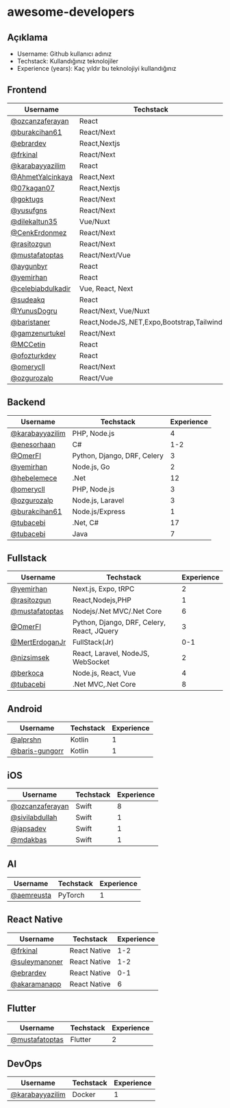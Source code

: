 # awesome-developers

## Açıklama

- Username: Github kullanıcı adınız
- Techstack: Kullandığınız teknolojiler
- Experience (years): Kaç yıldır bu teknolojiyi kullandığınız


## Frontend
| Username       | Techstack                                 | Experience |
|----------------|-------------------------------------------|------------|
| [@ozcanzaferayan](https://github.com/ozcanzaferayan) | React                                     | 8          |
| [@burakcihan61](https://github.com/burakcihan61) | React/Next                                | 2          |
| [@ebrardev](https://github.com/ebrardev) | React,Nextjs                              | 1-2        |
| [@frkinal](https://github.com/frkinal) | React/Next                                | 1-2        |
| [@karabayyazilim](https://github.com/karabayyazilim) | React                                     | 2          |
| [@AhmetYalcinkaya](https://github.com/AhmetYalcinkaya) | React,Next                                | 2          |
| [@07kagan07](https://github.com/07kagan07) | React,Nextjs                              | 1          |
| [@goktugs](https://github.com/goktugs) | React/Next                                | 3          |
| [@yusufgns](https://github.com/yusufgns) | React/Next                                | 0-1        |
| [@dilekaltun35](https://github.com/dilekaltun35) | Vue/Nuxt                                  | 0-1        |
| [@CenkErdonmez](https://github.com/CenkErdonmez) | React/Next                                | 0-1        |
| [@rasitozgun](https://github.com/rasitozgun) | React/Next                                | 0-1        |
| [@mustafatoptas](https://github.com/mustafatoptas) | React/Next/Vue                            | 6          |
| [@aygunbyr](https://github.com/aygunbyr) | React                                     | 1          |
| [@yemirhan](https://github.com/yemirhan) | React                                     | 4          |
|[@celebiabdulkadir](https://github.com/celebiabdulkadir) | Vue, React, Next                          | 1          |
| [@sudeakq](https://github.com/sudeakq) | React                                     | 0-1        |
| [@YunusDogru](https://github.com/YunusDogru) | React/Next, Vue/Nuxt                      | 0-1        |
| [@baristaner](https://github.com/baristaner) | React,NodeJS,.NET,Expo,Bootstrap,Tailwind | 0-1        |
| [@gamzenurtukel](https://github.com/gamzenurtukel) | React/Next                                | 2          |
| [@MCCetin](https://github.com/MCCetin) | React                                     | 1          |
| [@ofozturkdev](https://github.com/ofozturkdev) | React                                     | 1          |
| [@omerycll](https://github.com/omerycll) | React/Next                                | 4          |
| [@ozgurozalp](https://github.com/ozgurozalp) | React/Vue                                 | 3          |




## Backend
| Username        | Techstack                   | Experience |
| --------------- |-----------------------------|------------|
| [@karabayyazilim](https://github.com/karabayyazilim) | PHP, Node.js                | 4          |
| [@enesorhaan](https://github.com/enesorhaan) | C#                          | 1-2        |
| [@OmerFI](https://github.com/OmerFI)  | Python, Django, DRF, Celery | 3          |
|[@yemirhan](https://github.com/yemirhan) | Node.js, Go                 | 2          |
| [@hebelemece](https://github.com/hebelemece) | .Net                        | 12         |
| [@omerycll](https://github.com/omerycll) | PHP, Node.js                | 3          |
| [@ozgurozalp](https://github.com/ozgurozalp) | Node.js, Laravel	           | 3          |
| [@burakcihan61](https://github.com/burakcihan61) | Node.js/Express             | 1          |
| [@tubacebi](https://github.com/tubacebi) | .Net, C#             | 17          |
| [@tubacebi](https://github.com/tubacebi) | Java             | 7          |

## Fullstack

| Username        | Techstack    | Experience |
| --------------- | ------------ |------------ |
| [@yemirhan](https://github.com/yemirhan) | Next.js, Expo, tRPC | 2          |
| [@rasitozgun](https://github.com/rasitozgun)  | React,Nodejs,PHP | 1          |
| [@mustafatoptas](https://github.com/mustafatoptas) | Nodejs/.Net MVC/.Net Core | 6          |
| [@OmerFI](https://github.com/OmerFI)   | Python, Django, DRF, Celery, React, JQuery | 3          |
| [@MertErdoganJr](https://github.com/MertErdoganJr) | FullStack(Jr)  | 0-1        |
| [@nizsimsek](https://github.com/nizsimsek) | React, Laravel, NodeJS, WebSocket | 2          |
| [@berkoca](https://github.com/berkoca) | Node.js, React, Vue| 4          |
| [@tubacebi](https://github.com/tubacebi) | .Net MVC,.Net Core | 8          |

## Android
| Username        | Techstack | Experience |
| --------------- | --------- | ---------- |
| [@alprshn](https://github.com/alprshn)		 | Kotlin    | 1          |
| [@baris-gungorr](https://github.com/baris-gungorr) | Kotlin     |  1         |

## iOS
| Username        | Techstack  | Experience |
| --------------- | ---------- | ---------- |
| [@ozcanzaferayan](https://github.com/ozcanzaferayan) | Swift      | 8          |
| [@sivilabdullah](https://github.com/sivilabdullah) | Swift      | 1          |
| [@japsadev](https://github.com/japsadev) | Swift      | 1          |
| [@mdakbas](https://github.com/mdakbas) | Swift      | 1          |

## AI
| Username        | Techstack  | Experience |
| --------------- | ---------- | ---------- |
| [@aemreusta](https://github.com/aemreusta)  | PyTorch | 1          |

## React Native
| Username        | Techstack | Experience |
| --------------- | --------- | ---------- |
| [@frkinal](https://github.com/frkinal)   | React Native| 1-2      |
| [@suleymanoner](https://github.com/suleymanoner) | React Native | 1-2     |
| [@ebrardev](https://github.com/ebrardev)    | React Native | 0-1|
| [@akaramanapp](https://github.com/akaramanapp) | React Native | 6 |

## Flutter
| Username        | Techstack | Experience |
| --------------- | --------- | ---------- |
| [@mustafatoptas](https://github.com/mustafatoptas)  | Flutter | 2             |


## DevOps
| Username        | Techstack  | Experience |
| --------------- | ---------- | ---------- |
| [@karabayyazilim](https://github.com/karabayyazilim) | Docker     | 1          |

